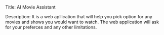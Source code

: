 Title: AI Movie Assistant

Description: It is a web apllication that will help you pick option for any movies and shows you would want to watch. The web application will ask for your preferces and any other limitations.
